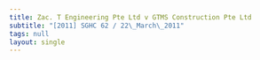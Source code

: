 ```yaml
---
title: Zac. T Engineering Pte Ltd v GTMS Construction Pte Ltd
subtitle: "[2011] SGHC 62 / 22\_March\_2011"
tags: null
layout: single
---
```


